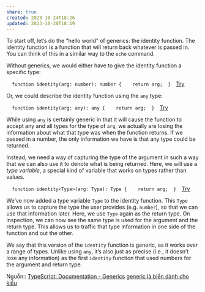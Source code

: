 ```yaml
---
share: true
created: 2023-10-24T18:26
updated: 2023-10-30T18:19
---
```


To start off, let’s do the “hello world” of generics: the identity function. The identity function is a function that will return back whatever is passed in. You can think of this in a similar way to the `echo` command.

Without generics, we would either have to give the identity function a specific type:

`   function identity(arg: number): number {    return arg;  }   `[Try](https://www.typescriptlang.org/play/#code/GYVwdgxgLglg9mABDAJgUzLKBPAFAQwCcBzALkTBAFsAjNQgSnMtvsQG8AoRRQtKEISRFiAbk4BfIA)

Or, we could describe the identity function using the `any` type:

`   function identity(arg: any): any {    return arg;  }   `[Try](https://www.typescriptlang.org/play/#code/GYVwdgxgLglg9mABDAJgUzLKBPAFAQwCcBzALkXzGwEpzLtEBvAKEUULShEKSOIG5mAXyA)

While using `any` is certainly generic in that it will cause the function to accept any and all types for the type of `arg`, we actually are losing the information about what that type was when the function returns. If we passed in a number, the only information we have is that any type could be returned.

Instead, we need a way of capturing the type of the argument in such a way that we can also use it to denote what is being returned. Here, we will use a _type variable_, a special kind of variable that works on types rather than values.

`   function identity<Type>(arg: Type): Type {    return arg;  }   `[Try](https://www.typescriptlang.org/play/#code/GYVwdgxgLglg9mABDAJgUzLKBPAPAFWwAc0A+ACgEMAnAcwC5FCSBKR5tRAbwChFFqaKCGpIatANw8AvkA)

We’ve now added a type variable `Type` to the identity function. This `Type` allows us to capture the type the user provides (e.g. `number`), so that we can use that information later. Here, we use `Type` again as the return type. On inspection, we can now see the same type is used for the argument and the return type. This allows us to traffic that type information in one side of the function and out the other.

We say that this version of the `identity` function is generic, as it works over a range of types. Unlike using `any`, it’s also just as precise (i.e., it doesn’t lose any information) as the first `identity` function that used numbers for the argument and return type.

Nguồn:: [TypeScript: Documentation - Generics](https://www.typescriptlang.org/docs/handbook/2/generics.html)
[generic là biến dành cho kiểu](./generic%20l%C3%A0%20bi%E1%BA%BFn%20d%C3%A0nh%20cho%20ki%E1%BB%83u.md) 
